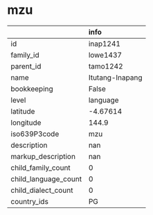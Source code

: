 # mzu
|                      | info            |
|:---------------------|:----------------|
| id                   | inap1241        |
| family_id            | lowe1437        |
| parent_id            | tamo1242        |
| name                 | Itutang-Inapang |
| bookkeeping          | False           |
| level                | language        |
| latitude             | -4.67614        |
| longitude            | 144.9           |
| iso639P3code         | mzu             |
| description          | nan             |
| markup_description   | nan             |
| child_family_count   | 0               |
| child_language_count | 0               |
| child_dialect_count  | 0               |
| country_ids          | PG              |
